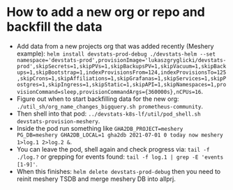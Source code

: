 # How to add a new org or repo and backfill the data
- Add data from a new projects org that was added recently (Meshery example): `helm install devstats-prod-debug ./devstats-helm --set namespace='devstats-prod',provisionImage='lukaszgryglicki/devstats-prod',skipSecrets=1,skipPVs=1,skipBackupsPV=1,skipVacuum=1,skipBackups=1,skipBootstrap=1,indexProvisionsFrom=124,indexProvisionsTo=125,skipCrons=1,skipAffiliations=1,skipGrafanas=1,skipServices=1,skipPostgres=1,skipIngress=1,skipStatic=1,skipAPI=1,skipNamespaces=1,provisionCommand=sleep,provisionCommandArgs={360000s},nCPUs=16`.
- Figure out when to start backfilling data for the new org: `` ./util_sh/org_name_changes_bigquery.sh prometheus-community ``.
- Then shell into that pod: `../devstats-k8s-lf/util/pod_shell.sh devstats-provision-meshery`.
- Inside the pod run something like `GHA2DB_PROJECT=meshery PG_DB=meshery GHA2DB_LOCAL=1 gha2db 2021-07-01 0 today now meshery 1>log.1 2>log.2 &`.
- You can leave the pod, shell again and check progress via: `` tail -f ./log.? `` or grepping for events found: `` tail -f log.1 | grep -E 'events [1-9]' ``.
- When this finishes: `helm delete devstats-prod-debug` then you need to reinit meshery TSDB and merge meshery DB into allprj.
